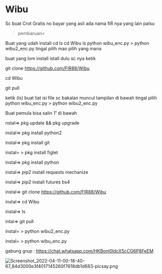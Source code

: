 # Wibu
Sc buat Crot
Gratis no bayar
yang asli ada nama fiR nya
yang lain palsu

>pembaruan<

Buat yang udah install 
cd
ls
cd Wibu
ls
python wibu_enc.py > python wibu2_enc.py
tingal pilih mao pilih yang mana

buat yang lom install istall dulu sc nya ketik

git clone https://github.com/FIR88/Wibu

cd Wibu

git pull

ketik (ls) buat liat isi file sc
bakalan muncul tampilan di bawah tingal pilih
python wibu_enc.py > python wibu2_enc.py


Buat pemula bisa salin 1¹ di bawah

nstal=> pkg update && pkg upgrade

instal=> pkg install python2

instal=> pkg install git

instal= > pkg install figlet

instal=> pkg install python

instal=> pip2 install requests mechanize

instal=> pip2 install futures bs4

instal=> git clone https://github.com/FIR88/Wibu

instal=> cd Wibu

instal=> ls

intal=> git pull

instal= > python wibu2_enc.py

instal= > python wibu_enc.py

gabung grup : https://chat.whatsapp.com/HKBonl0ldcX5cCG6P8FeEM



![Screenshot_2022-04-11-00-18-40-67_84d3000e3f4017145260f7618db1d683-picsay.png](https://user-images.githubusercontent.com/96581969/162633006-f44b31e8-e10b-47e6-ac49-81a7c4442b1e.png)

